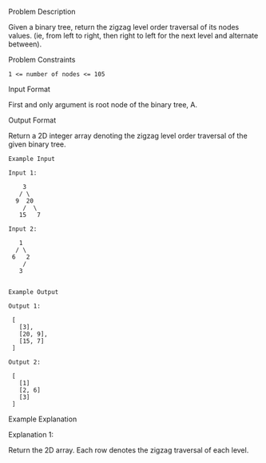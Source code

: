 Problem Description

Given a binary tree, return the zigzag level order traversal of its nodes values. (ie, from left to right, then right to left for the next level and alternate between).



Problem Constraints

    1 <= number of nodes <= 105



Input Format

First and only argument is root node of the binary tree, A.



Output Format

Return a 2D integer array denoting the zigzag level order traversal of the given binary tree.


    
    Example Input
    
    Input 1:
    
        3
       / \
      9  20
        /  \
       15   7
    
    Input 2:
    
       1
      / \
     6   2
        /
       3
    
    
    Example Output
    
    Output 1:
    
     [
       [3],
       [20, 9],
       [15, 7]
     ]
    
    Output 2:
    
     [ 
       [1]
       [2, 6]
       [3]
     ]


Example Explanation

Explanation 1:

 Return the 2D array. Each row denotes the zigzag traversal of each level.